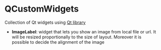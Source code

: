 # QCustomWidgets
Collection of Qt widgets using [Qt library](https://github.com/mottosso/Qt.py)

- <b>ImageLabel</b>: widget that lets you show an image from local file or url. It will be resized proportionally to the size of layout. Moreover it is possible to decide the alignment of the image
